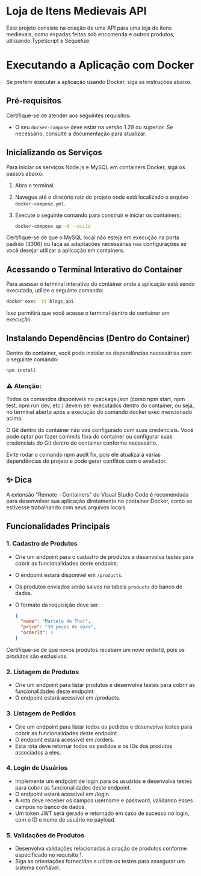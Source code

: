 # Loja de Itens Medievais API

Este projeto consiste na criação de uma API para uma loja de itens medievais, como espadas feitas sob encomenda e outros produtos, utilizando TypeScript e Sequelize.

# Executando a Aplicação com Docker

Se preferir executar a aplicação usando Docker, siga as instruções abaixo.

## Pré-requisitos

Certifique-se de atender aos seguintes requisitos:

- O seu `docker-compose` deve estar na versão 1.29 ou superior. Se necessário, consulte a documentação para atualizar.

## Inicializando os Serviços

Para iniciar os serviços Node.js e MySQL em containers Docker, siga os passos abaixo:

1. Abra o terminal.

2. Navegue até o diretório raiz do projeto onde está localizado o arquivo `docker-compose.yml`.

3. Execute o seguinte comando para construir e iniciar os containers:

   ```bash
   docker-compose up -d --build
   
Certifique-se de que o MySQL local não esteja em execução na porta padrão (3306) ou faça as adaptações necessárias nas configurações se você desejar utilizar a aplicação em containers.

## Acessando o Terminal Interativo do Container
Para acessar o terminal interativo do container onde a aplicação está sendo executada, utilize o seguinte comando:
   ```bash
   docker exec -it blogs_api
   ```

Isso permitirá que você acesse o terminal dentro do container em execução.

## Instalando Dependências (Dentro do Container)
Dentro do container, você pode instalar as dependências necessárias com o seguinte comando:

   ```bash
   npm install
   ```

### ⚠️ Atenção:

Todos os comandos disponíveis no package.json (como npm start, npm test, npm run dev, etc.) devem ser executados dentro do container, ou seja, no terminal aberto após a execução do comando docker exec mencionado acima.

O Git dentro do container não virá configurado com suas credenciais. Você pode optar por fazer commits fora do container ou configurar suas credenciais do Git dentro do container conforme necessário.

Evite rodar o comando npm audit fix, pois ele atualizará várias dependências do projeto e pode gerar conflitos com o avaliador.

## ✨ Dica
A extensão "Remote - Containers" do Visual Studio Code é recomendada para desenvolver sua aplicação diretamente no container Docker, como se estivesse trabalhando com seus arquivos locais.

## Funcionalidades Principais

### 1. Cadastro de Produtos

- Crie um endpoint para o cadastro de produtos e desenvolva testes para cobrir as funcionalidades deste endpoint.
- O endpoint estará disponível em `/products`.
- Os produtos enviados serão salvos na tabela `products` do banco de dados.
- O formato da requisição deve ser:

  ```json
  {
    "name": "Martelo de Thor",
    "price": "30 peças de ouro",
    "orderId": 4
  }
  
Certifique-se de que novos produtos recebam um novo orderId, pois os produtos são exclusivos.

### 2. Listagem de Produtos

- Crie um endpoint para listar produtos e desenvolva testes para cobrir as funcionalidades deste endpoint.
- O endpoint estará acessível em /products.

### 3. Listagem de Pedidos

- Crie um endpoint para listar todos os pedidos e desenvolva testes para cobrir as funcionalidades deste endpoint.
- O endpoint estará acessível em /orders.
- Esta rota deve retornar todos os pedidos e os IDs dos produtos associados a eles.

### 4. Login de Usuários
- Implemente um endpoint de login para os usuários e desenvolva testes para cobrir as funcionalidades deste endpoint.
- O endpoint estará acessível em /login.
- A rota deve receber os campos username e password, validando esses campos no banco de dados.
- Um token JWT será gerado e retornado em caso de sucesso no login, com o ID e nome de usuário no payload.

### 5. Validações de Produtos

- Desenvolva validações relacionadas à criação de produtos conforme especificado no requisito 1.
- Siga as orientações fornecidas e utilize os testes para assegurar um sistema confiável.
